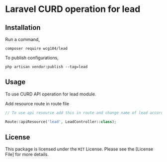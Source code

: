 
Laravel CURD operation for lead
======



Installation
-----

Run a command,

```
composer require wcg104/lead
```
To publish configurations,

```
php artisan vendor:publish --tag=lead
```


Usage
-----
To use CURD API operation for lead module.

Add resource route in route file
```php
// To use api resource add this in route and change name of lead according to your requirement

Route::apiResource('lead', LeadController::class);
```
License
-----
This package is licensed under the `MIT` License. Please see the [License File] for more details.
